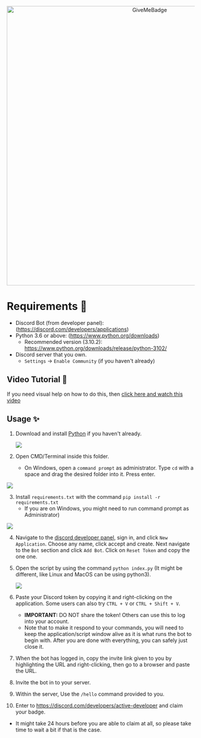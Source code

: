<p align="center">
  <img alt="GiveMeBadge" src="https://i.alexflipnote.dev/6DKsc2i.png" width="750px">
</p>

# Requirements 🧾
- Discord Bot (from developer panel): (https://discord.com/developers/applications)
- Python 3.6 or above: (https://www.python.org/downloads)
  - Recommended version (3.10.2): https://www.python.org/downloads/release/python-3102/
- Discord server that you own.
  - `Settings` -> `Enable Community` (if you haven't already)

## Video Tutorial 📼
If you need visual help on how to do this, then [click here and watch this video](https://i.alexflipnote.dev/7TzozoL.mp4)

## Usage ✨
1. Download and install [Python](https://www.python.org/downloads) if you haven't already.

   ![](https://i.alexflipnote.dev/2Ucs5Hf.png)
2. Open CMD/Terminal inside this folder.
   - On Windows, open a `command prompt` as administrator. Type `cd` with a space and drag the desired folder into it. Press enter. 
  
 ![](https://i.alexflipnote.dev/7PvV4Eo.png)
 
3. Install `requirements.txt` with the command `pip install -r requirements.txt`
   - If you are on Windows, you might need to run command prompt as Administrator)

![](https://i.alexflipnote.dev/4QPnZiX.gif)

4. Navigate to the [discord developer panel](https://discord.com/developers/applications), sign in, and click `New Application`. Choose any name, click accept and create. Next navigate to the `Bot` section and click `Add Bot`.  Click on `Reset Token` and copy the one one.

5. Open the script by using the command `python index.py` (It might be different, like Linux and MacOS can be using python3).
 
    ![](https://i.alexflipnote.dev/9BNt3XM.png)
6. Paste your Discord token by copying it and right-clicking on the application. Some users can also try `CTRL + V` or `CTRL + Shift + V`.
   - **IMPORTANT:** DO NOT share the token! Others can use this to log into your account.
   - Note that to make it respond to your commands, you will need to keep the application/script window alive as it is what runs the bot to begin with. After you are done with everything, you can safely just close it.
7. When the bot has logged in, copy the invite link given to you by highlighting the URL and right-clicking, then go to a browser and paste the URL.
8. Invite the bot in to your server.
9. Within the server, Use the `/hello` command provided to you.
10. Enter to https://discord.com/developers/active-developer and claim your badge.
   - It might take 24 hours before you are able to claim at all, so please take time to wait a bit if that is the case.
